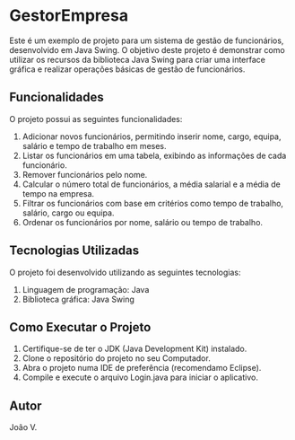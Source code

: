 # GestorEmpresa
Este é um exemplo de projeto para um sistema de gestão de funcionários, desenvolvido em Java Swing. O objetivo deste projeto é demonstrar como utilizar os recursos da biblioteca Java Swing para criar uma interface gráfica e realizar operações básicas de gestão de funcionários.

## Funcionalidades
O projeto possui as seguintes funcionalidades:

1. Adicionar novos funcionários, permitindo inserir nome, cargo, equipa, salário e tempo de trabalho em meses.
2. Listar os funcionários em uma tabela, exibindo as informações de cada funcionário.
3. Remover funcionários pelo nome.
4. Calcular o número total de funcionários, a média salarial e a média de tempo na empresa.
5. Filtrar os funcionários com base em critérios como tempo de trabalho, salário, cargo ou equipa.
6. Ordenar os funcionários por nome, salário ou tempo de trabalho.

## Tecnologias Utilizadas
O projeto foi desenvolvido utilizando as seguintes tecnologias:

1. Linguagem de programação: Java
2. Biblioteca gráfica: Java Swing

## Como Executar o Projeto
1. Certifique-se de ter o JDK (Java Development Kit) instalado.
2. Clone o repositório do projeto no seu Computador.
3. Abra o projeto numa IDE de preferência (recomendamo Eclipse).
4. Compile e execute o arquivo Login.java para iniciar o aplicativo.

## Autor
João V.
